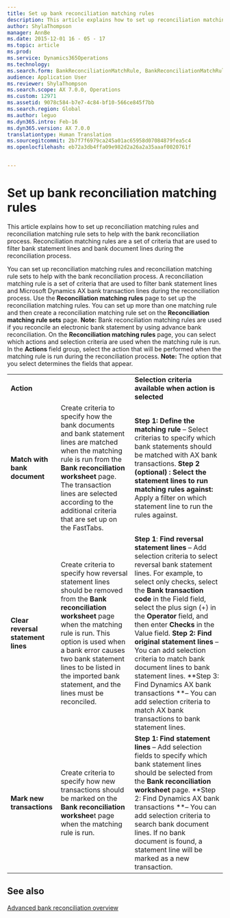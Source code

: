 ```yaml
---
title: Set up bank reconciliation matching rules
description: This article explains how to set up reconciliation matching rules and reconciliation matching rule sets to help with the bank reconciliation process. Reconciliation matching rules are a set of criteria that are used to filter bank statement lines and bank document lines during the reconciliation process.
author: ShylaThompson
manager: AnnBe
ms.date: 2015-12-01 16 - 05 - 17
ms.topic: article
ms.prod: 
ms.service: Dynamics365Operations
ms.technology: 
ms.search.form: BankReconciliationMatchRule, BankReconciliationMatchRuleSet
audience: Application User
ms.reviewer: ShylaThompson
ms.search.scope: AX 7.0.0, Operations
ms.custom: 12971
ms.assetid: 9078c584-b7e7-4c84-bf10-566ce845f7bb
ms.search.region: Global
ms.author: leguo
ms.dyn365.intro: Feb-16
ms.dyn365.version: AX 7.0.0
translationtype: Human Translation
ms.sourcegitcommit: 2b7f7f6979ca245a01ac65958d07084879fea5c4
ms.openlocfilehash: eb72a3db4ffa09e982d2a26a2a35aaaf0020761f


---
```


# <a name="set-up-bank-reconciliation-matching-rules"></a>Set up bank reconciliation matching rules

This article explains how to set up reconciliation matching rules and reconciliation matching rule sets to help with the bank reconciliation process. Reconciliation matching rules are a set of criteria that are used to filter bank statement lines and bank document lines during the reconciliation process.

You can set up reconciliation matching rules and reconciliation matching rule sets to help with the bank reconciliation process. A reconciliation matching rule is a set of criteria that are used to filter bank statement lines and Microsoft Dynamics AX bank transaction lines during the reconciliation process. Use the **Reconciliation matching rules** page to set up the reconciliation matching rules. You can set up more than one matching rule and then create a reconciliation matching rule set on the **Reconciliation matching rule sets** page. **Note:** Bank reconciliation matching rules are used if you reconcile an electronic bank statement by using advance bank reconciliation. On the **Reconciliation matching rules** page, you can select which actions and selection criteria are used when the matching rule is run. In the **Actions** field group, select the action that will be performed when the matching rule is run during the reconciliation process.  **Note:** The option that you select determines the fields that appear.

|                                    |                                                                                                                                                                                                                                                                                                               |                                                                                                                                                                                                                                                                                                                                                                                                                                                                                                                                                                                        |
|------------------------------------|---------------------------------------------------------------------------------------------------------------------------------------------------------------------------------------------------------------------------------------------------------------------------------------------------------------|----------------------------------------------------------------------------------------------------------------------------------------------------------------------------------------------------------------------------------------------------------------------------------------------------------------------------------------------------------------------------------------------------------------------------------------------------------------------------------------------------------------------------------------------------------------------------------------|
| **Action**                         |                                                                                                                                                                                                                                                                                                               | **Selection criteria available when action is selected**                                                                                                                                                                                                                                                                                                                                                                                                                                                                                                                               |
| **Match with bank document**       | Create criteria to specify how the bank documents and bank statement lines are matched when the matching rule is run from the **Bank reconciliation worksheet** page. The transaction lines are selected according to the additional criteria that are set up on the FastTabs.                                | **Step 1: Define the matching rule** – Select criterias to specify which bank statements should be matched with AX bank transactions. **Step 2 (optional) : Select the statement lines to run matching rules against:**  Apply a filter on which statement line to run the rules against.                                                                                                                                                                                                                                                                                              |
| **Clear reversal statement lines** | Create criteria to specify how reversal statement lines should be removed from the **Bank reconciliation worksheet** page when the matching rule is run. This option is used when a bank error causes two bank statement lines to be listed in the imported bank statement, and the lines must be reconciled. | **Step 1**: **Find reversal statement lines** – Add selection criteria to select reversal bank statement lines. For example, to select only checks, select the **Bank transaction code** in the Field field, select the plus sign (+) in the **Operator** field, and then enter **Checks** in the Value field. **Step 2: Find original statement lines** – You can add selection criteria to match bank document lines to bank statement lines. **Step 3: Find Dynamics AX bank transactions **– You can add selection criteria to match AX bank transactions to bank statement lines. |
| **Mark new transactions**          | Create criteria to specify how new transactions should be marked on the **Bank reconciliation workshee**t page when the matching rule is run.                                                                                                                                                                 | **Step 1: Find statement lines** – Add selection fields to specify which bank statement lines should be selected from the **Bank reconciliation worksheet** page. **Step 2: Find Dynamics AX bank transactions **– You can add selection criteria to search bank document lines. If no bank document is found, a statement line will be marked as a new transaction.                                                                                                                                                                                                                   |

 

### 

<a name="see-also"></a>See also
--------

[Advanced bank reconciliation overview](https://ax.help.dynamics.com/en/wp-admin/post.php?post=256174&action=edit)




<!--HONumber=Feb17_HO3-->


